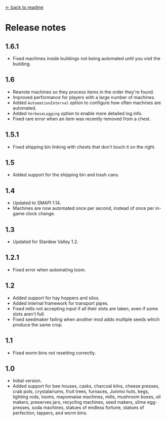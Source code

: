 [← back to readme](README.md)

# Release notes
## 1.6.1
* Fixed machines inside buildings not being automated until you visit the building.

## 1.6
* Rewrote machines so they process items in the order they're found.
* Improved performance for players with a large number of machines.
* Added `AutomationInterval` option to configure how often machines are automated.
* Added `VerboseLogging` option to enable more detailed log info.
* Fixed rare error when an item was recently removed from a chest.

## 1.5.1
* Fixed shipping bin linking with chests that don't touch it on the right.

## 1.5
* Added support for the shipping bin and trash cans.

## 1.4
* Updated to SMAPI 1.14.
* Machines are now automated once per second, instead of once per in-game clock change.

## 1.3
* Updated for Stardew Valley 1.2.

## 1.2.1
* Fixed error when automating loom.

## 1.2
* Added support for hay hoppers and silos.
* Added internal framework for transport pipes.
* Fixed mills not accepting input if all their slots are taken, even if some slots aren't full.
* Fixed seedmaker failing when another mod adds multiple seeds which produce the same crop.

## 1.1
* Fixed worm bins not resetting correctly.

## 1.0
* Initial version.
* Added support for bee houses, casks, charcoal kilns, cheese presses, crab pots, crystalariums,
  fruit trees, furnaces, Junimo huts, kegs, lighting rods, looms, mayonnaise machines, mills,
  mushroom boxes, oil makers, preserves jars, recycling machines, seed makers, slime egg-presses,
  soda machines, statues of endless fortune, statues of perfection, tappers, and worm bins.
